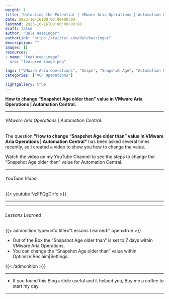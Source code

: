 ```yaml
---
weight: 1
title: "Unlocking the Potential | VMware Aria Operations | Automation Central | Snapshot Age"
date: 2023-10-16T00:00:00+00:00
lastmod: 2023-10-16T00:00:00+00:00
draft: false
author: "Dale Hassinger"
authorLink: "https://twitter.com/dalehassinger"
description: ""
images: []
resources:
- name: "featured-image"
  src: "featured-image.png"

tags: ["VMware Aria Operations", "Snaps", "Snapshot Age", "Automation Central"]
categories: ["VCF Operations"]

lightgallery: true
---
```


**How to change “Snapshot Age older than” value in VMware Aria Operations | Automation Central.**

<!--more-->

---

###### VMware Aria Operations | Automation Central:

The question **"How to change “Snapshot Age older than” value in VMware Aria Operations | Automation Central"** has been asked several times recently, so I created a video to show you how to change the value.  

Watch the video on my YouTube Channel to see the steps to change the “Snapshot Age older than” value for Automation Central.

---
###### YouTube Video:  

{{< youtube NzFFQgDlrfo >}}

---

---

###### Lessons Learned

{{< admonition type=info title="Lessons Learned:" open=true >}}
* Out of the Box the “Snapshot Age older than” is set to 7 days within VMware Aria Operations.
* You can change the “Snapshot Age older than” value within Optimize|Reclaim|Settings.

{{< /admonition >}}

---

* If you found this Blog article useful and it helped you, Buy me a coffee to start my day.  

<center>
<script type="text/javascript" src="https://cdnjs.buymeacoffee.com/1.0.0/button.prod.min.js" data-name="bmc-button" data-slug="dalehassinger" data-color="#FFDD00" data-emoji=""  data-font="Cookie" data-text="Buy me a coffee" data-outline-color="#000000" data-font-color="#000000" data-coffee-color="#ffffff" ></script>
</center>

---
